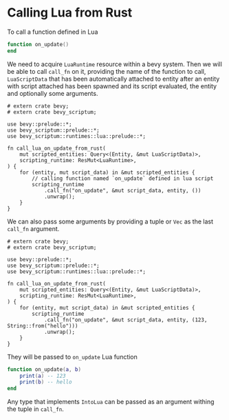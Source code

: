 # Calling Lua from Rust

To call a function defined in Lua

```lua
function on_update()
end
```

We need to acquire `LuaRuntime` resource within a bevy system.
Then we will be able to call `call_fn` on it, providing the name
of the function to call, `LuaScriptData` that has been automatically
attached to entity after an entity with script attached has been spawned
and its script evaluated, the entity and optionally some arguments.

```rust,no_run
# extern crate bevy;
# extern crate bevy_scriptum;

use bevy::prelude::*;
use bevy_scriptum::prelude::*;
use bevy_scriptum::runtimes::lua::prelude::*;

fn call_lua_on_update_from_rust(
    mut scripted_entities: Query<(Entity, &mut LuaScriptData)>,
    scripting_runtime: ResMut<LuaRuntime>,
) {
    for (entity, mut script_data) in &mut scripted_entities {
        // calling function named `on_update` defined in lua script
        scripting_runtime
            .call_fn("on_update", &mut script_data, entity, ())
            .unwrap();
    }
}
```

We can also pass some arguments by providing a tuple or `Vec` as the last
`call_fn` argument.

```rust,no_run
# extern crate bevy;
# extern crate bevy_scriptum;

use bevy::prelude::*;
use bevy_scriptum::prelude::*;
use bevy_scriptum::runtimes::lua::prelude::*;

fn call_lua_on_update_from_rust(
    mut scripted_entities: Query<(Entity, &mut LuaScriptData)>,
    scripting_runtime: ResMut<LuaRuntime>,
) {
    for (entity, mut script_data) in &mut scripted_entities {
        scripting_runtime
            .call_fn("on_update", &mut script_data, entity, (123, String::from("hello")))
            .unwrap();
    }
}
```

They will be passed to `on_update` Lua function
```lua
function on_update(a, b)
    print(a) -- 123
    print(b) -- hello
end
```

Any type that implements `IntoLua` can be passed as an argument withing the
tuple in `call_fn`.
